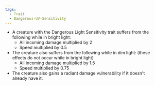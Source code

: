 ```yaml
---
tags:
  - Trait
  - Dangerous-UV-Sensitivity
---
```

- A creature with the Dangerous Light Sensitivity trait suffers from the following while in bright light:
	- All incoming damage multiplied by 2
	- Speed multiplied by 0.5
- The creature also suffers from the following while in dim light: (these effects do not occur while in bright light)
	- All incoming damage multiplied by 1.5
	- Speed multiplied by 0.75
- The creature also gains a radiant damage vulnerability if it doesn't already have it.